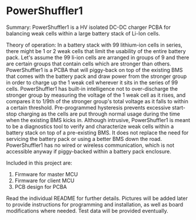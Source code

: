 # PowerShuffler1
Summary: PowerShuffler1 is a HV isolated DC-DC charger PCBA for balancing weak cells within a large battery stack of Li-Ion cells.

Theory of operation: In a battery stack with 99 lithium-ion cells in series, there might be 1 or 2 weak cells that limit the usability of the entire battery pack. Let's assume the 99 li-ion cells are arranged in groups of 9 and there are certain groups that contain cells which are stronger than others. PowerShuffler1 is a PCBA that will piggy-back on top of the existing BMS that comes with the battery pack and draw power from the stronger group in order to charge up the 1 weak cell wherever it sits in the series of 99 cells. PowerShuffler1 has built-in intelligence not to over-discharge the stronger group by measuring the voltage of the 1 weak cell as it rises, and compares it to 1/9th of the stronger group's total voltage as it falls to within a certain threshold. Pre-programmed hysteresis prevents excessive start-stop charging as the cells are put through normal usage during the time when the existing BMS kicks in. Although intrusive, PowerShuffler1 is meant to be a diagnostics tool to verify and characterize weak cells within a battery stack on top of a pre-existing BMS. It does not replace the need for servicing the battery pack or using a better BMS down the road. PowerShuffler1 has no wired or wireless communication, which is not accessible anyway if piggy-backed within a battery pack enclosure.

Included in this project are:
1. Firmware for master MCU
2. Firmware for client MCU
3. PCB design for PCBA

Read the individual README for further details. Pictures will be added later to provide instructions for programming and installation, as well as board modifications where needed. Test data will be provided eventually.
